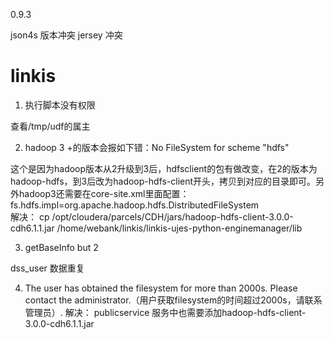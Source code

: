 0.9.3

json4s  版本冲突
jersey  冲突








# linkis 

1. 执行脚本没有权限

查看/tmp/udf的属主

2. hadoop 3 +的版本会报如下错：No FileSystem for scheme "hdfs"

这个是因为hadoop版本从2升级到3后，hdfsclient的包有做改变，在2的版本为hadoop-hdfs，到3后改为hadoop-hdfs-client开头，拷贝到对应的目录即可。另外hadoop3还需要在core-site.xml里面配置：fs.hdfs.impl=org.apache.hadoop.hdfs.DistributedFileSystem  
解决：
cp /opt/cloudera/parcels/CDH/jars/hadoop-hdfs-client-3.0.0-cdh6.1.1.jar /home/webank/linkis/linkis-ujes-python-enginemanager/lib


3. getBaseInfo   but 2

dss_user 数据重复

4. The user has obtained the filesystem for more than 2000s. Please contact the administrator.（用户获取filesystem的时间超过2000s，请联系管理员）.
解决：
publicservice  服务中也需要添加hadoop-hdfs-client-3.0.0-cdh6.1.1.jar